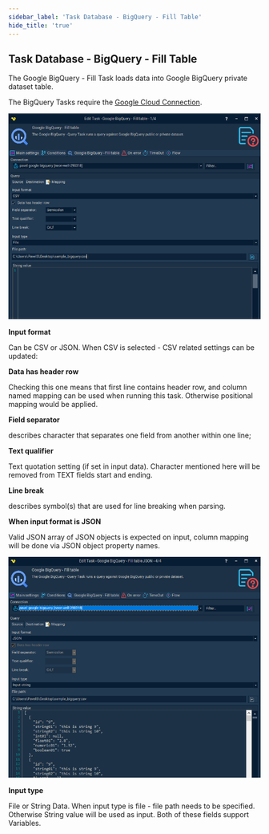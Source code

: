 ```yaml
---
sidebar_label: 'Task Database - BigQuery - Fill Table'
hide_title: 'true'
---
```


## Task Database - BigQuery - Fill Table

The Google BigQuery - Fill Task loads data into Google BigQuery private dataset table.
 
The BigQuery Tasks require the [Google Cloud Connection](connection-google-cloud).


![](../../../static/img/bigqueryfilltablenormal.png)

**Input format**

Can be CSV or JSON. When CSV is selected - CSV related settings can be updated:
 
**Data has header row**

Checking this one means that first line contains header row, and column named mapping can be used when running this task. Otherwise positional mapping would be applied.
 
**Field separator**

describes character that separates one field from another within one line;
 
**Text qualifier**

Text quotation setting (if set in input data). Character mentioned here will be removed from TEXT fields start and ending.
 
**Line break**

describes symbol(s) that are used for line breaking when parsing.
 
**When input format is JSON**

Valid JSON array of JSON objects is expected on input, column mapping will be done via JSON object property names.

![](../../../static/img/bigqueryfilltablejson.png)

**Input type**

File or String Data. When input type is file - file path needs to be specified.
Otherwise String value will be used as input. Both of these fields support Variables.